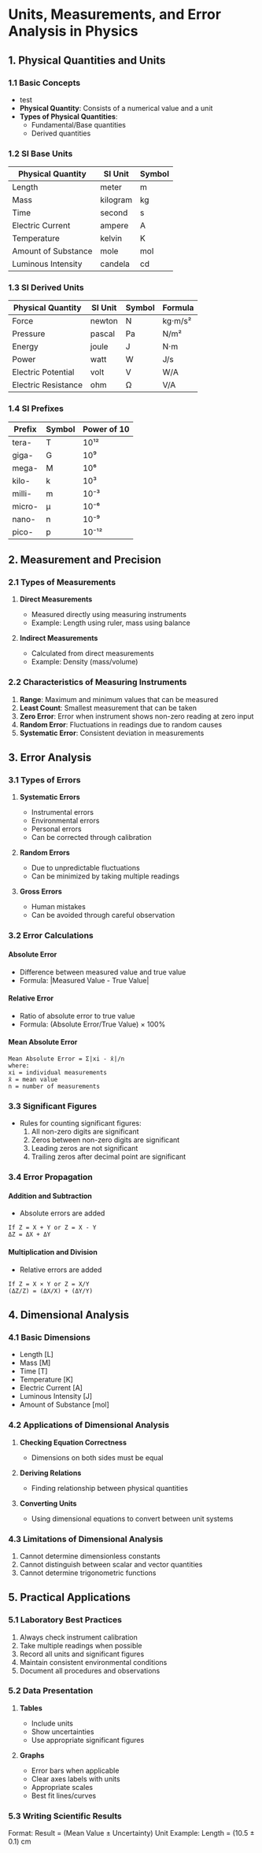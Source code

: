 # Units, Measurements, and Error Analysis in Physics

## 1. Physical Quantities and Units

### 1.1 Basic Concepts
- test
- **Physical Quantity**: Consists of a numerical value and a unit
- **Types of Physical Quantities**:
  - Fundamental/Base quantities
  - Derived quantities

### 1.2 SI Base Units
| Physical Quantity | SI Unit | Symbol |
|------------------|---------|---------|
| Length | meter | m |
| Mass | kilogram | kg |
| Time | second | s |
| Electric Current | ampere | A |
| Temperature | kelvin | K |
| Amount of Substance | mole | mol |
| Luminous Intensity | candela | cd |

### 1.3 SI Derived Units
| Physical Quantity | SI Unit | Symbol | Formula |
|------------------|---------|---------|----------|
| Force | newton | N | kg⋅m/s² |
| Pressure | pascal | Pa | N/m² |
| Energy | joule | J | N⋅m |
| Power | watt | W | J/s |
| Electric Potential | volt | V | W/A |
| Electric Resistance | ohm | Ω | V/A |

### 1.4 SI Prefixes
| Prefix | Symbol | Power of 10 |
|--------|---------|-------------|
| tera- | T | 10¹² |
| giga- | G | 10⁹ |
| mega- | M | 10⁶ |
| kilo- | k | 10³ |
| milli- | m | 10⁻³ |
| micro- | μ | 10⁻⁶ |
| nano- | n | 10⁻⁹ |
| pico- | p | 10⁻¹² |

## 2. Measurement and Precision

### 2.1 Types of Measurements
1. **Direct Measurements**
   - Measured directly using measuring instruments
   - Example: Length using ruler, mass using balance

2. **Indirect Measurements**
   - Calculated from direct measurements
   - Example: Density (mass/volume)

### 2.2 Characteristics of Measuring Instruments
1. **Range**: Maximum and minimum values that can be measured
2. **Least Count**: Smallest measurement that can be taken
3. **Zero Error**: Error when instrument shows non-zero reading at zero input
4. **Random Error**: Fluctuations in readings due to random causes
5. **Systematic Error**: Consistent deviation in measurements

## 3. Error Analysis

### 3.1 Types of Errors
1. **Systematic Errors**
   - Instrumental errors
   - Environmental errors
   - Personal errors
   - Can be corrected through calibration

2. **Random Errors**
   - Due to unpredictable fluctuations
   - Can be minimized by taking multiple readings

3. **Gross Errors**
   - Human mistakes
   - Can be avoided through careful observation

### 3.2 Error Calculations

#### Absolute Error
- Difference between measured value and true value
- Formula: |Measured Value - True Value|

#### Relative Error
- Ratio of absolute error to true value
- Formula: (Absolute Error/True Value) × 100%

#### Mean Absolute Error
```
Mean Absolute Error = Σ|xi - x̄|/n
where:
xi = individual measurements
x̄ = mean value
n = number of measurements
```

### 3.3 Significant Figures
- Rules for counting significant figures:
  1. All non-zero digits are significant
  2. Zeros between non-zero digits are significant
  3. Leading zeros are not significant
  4. Trailing zeros after decimal point are significant

### 3.4 Error Propagation

#### Addition and Subtraction
- Absolute errors are added
```
If Z = X + Y or Z = X - Y
ΔZ = ΔX + ΔY
```

#### Multiplication and Division
- Relative errors are added
```
If Z = X × Y or Z = X/Y
(ΔZ/Z) = (ΔX/X) + (ΔY/Y)
```

## 4. Dimensional Analysis

### 4.1 Basic Dimensions
- Length [L]
- Mass [M]
- Time [T]
- Temperature [K]
- Electric Current [A]
- Luminous Intensity [J]
- Amount of Substance [mol]

### 4.2 Applications of Dimensional Analysis
1. **Checking Equation Correctness**
   - Dimensions on both sides must be equal

2. **Deriving Relations**
   - Finding relationship between physical quantities

3. **Converting Units**
   - Using dimensional equations to convert between unit systems

### 4.3 Limitations of Dimensional Analysis
1. Cannot determine dimensionless constants
2. Cannot distinguish between scalar and vector quantities
3. Cannot determine trigonometric functions

## 5. Practical Applications

### 5.1 Laboratory Best Practices
1. Always check instrument calibration
2. Take multiple readings when possible
3. Record all units and significant figures
4. Maintain consistent environmental conditions
5. Document all procedures and observations

### 5.2 Data Presentation
1. **Tables**
   - Include units
   - Show uncertainties
   - Use appropriate significant figures

2. **Graphs**
   - Error bars when applicable
   - Clear axes labels with units
   - Appropriate scales
   - Best fit lines/curves

### 5.3 Writing Scientific Results
Format: Result = (Mean Value ± Uncertainty) Unit
Example: Length = (10.5 ± 0.1) cm

